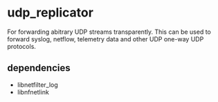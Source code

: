 # udp_replicator

For forwarding abitrary UDP streams transparently. This can be used to forward
syslog, netflow, telemetry data and other UDP one-way UDP protocols.

## dependencies

  - libnetfilter_log
  - libnfnetlink
